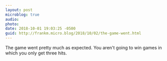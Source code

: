 ```yaml
---
layout: post
microblog: true
audio: 
photo: 
date: 2018-10-01 19:03:25 -0500
guid: http://frankm.micro.blog/2018/10/02/the-game-went.html
---
```

The game went pretty much as expected. You aren't going to win games in which you only get three hits. 

